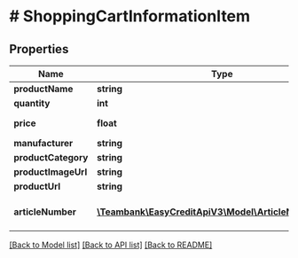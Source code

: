 # # ShoppingCartInformationItem

## Properties

Name | Type | Description | Notes
------------ | ------------- | ------------- | -------------
**productName** | **string** |  |
**quantity** | **int** |  |
**price** | **float** | Amount in € |
**manufacturer** | **string** |  | [optional]
**productCategory** | **string** |  | [optional]
**productImageUrl** | **string** |  | [optional]
**productUrl** | **string** |  | [optional]
**articleNumber** | [**\Teambank\EasyCreditApiV3\Model\ArticleNumberItem[]**](ArticleNumberItem.md) | Article number of a product | [optional]

[[Back to Model list]](../../README.md#models) [[Back to API list]](../../README.md#endpoints) [[Back to README]](../../README.md)
